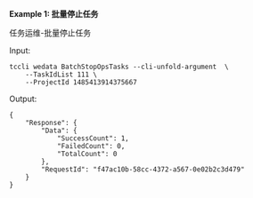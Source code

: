 **Example 1: 批量停止任务**

任务运维-批量停止任务

Input: 

```
tccli wedata BatchStopOpsTasks --cli-unfold-argument  \
    --TaskIdList 111 \
    --ProjectId 1485413914375667
```

Output: 
```
{
    "Response": {
        "Data": {
            "SuccessCount": 1,
            "FailedCount": 0,
            "TotalCount": 0
        },
        "RequestId": "f47ac10b-58cc-4372-a567-0e02b2c3d479"
    }
}
```

